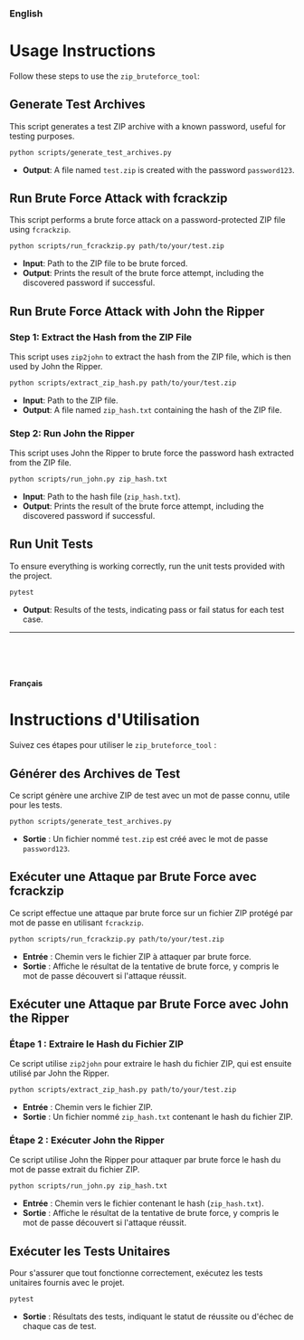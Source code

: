 ### English 

# Usage Instructions

Follow these steps to use the `zip_bruteforce_tool`:

## Generate Test Archives

This script generates a test ZIP archive with a known password, useful for testing purposes.

```bash
python scripts/generate_test_archives.py
```

- **Output**: A file named `test.zip` is created with the password `password123`.

## Run Brute Force Attack with fcrackzip

This script performs a brute force attack on a password-protected ZIP file using `fcrackzip`.

```bash
python scripts/run_fcrackzip.py path/to/your/test.zip
```

- **Input**: Path to the ZIP file to be brute forced.
- **Output**: Prints the result of the brute force attempt, including the discovered password if successful.

## Run Brute Force Attack with John the Ripper

### Step 1: Extract the Hash from the ZIP File

This script uses `zip2john` to extract the hash from the ZIP file, which is then used by John the Ripper.

```bash
python scripts/extract_zip_hash.py path/to/your/test.zip
```

- **Input**: Path to the ZIP file.
- **Output**: A file named `zip_hash.txt` containing the hash of the ZIP file.

### Step 2: Run John the Ripper

This script uses John the Ripper to brute force the password hash extracted from the ZIP file.

```bash
python scripts/run_john.py zip_hash.txt
```

- **Input**: Path to the hash file (`zip_hash.txt`).
- **Output**: Prints the result of the brute force attempt, including the discovered password if successful.

## Run Unit Tests

To ensure everything is working correctly, run the unit tests provided with the project.

```bash
pytest
```

- **Output**: Results of the tests, indicating pass or fail status for each test case.

---
<p>&nbsp;</p>
<p>&nbsp;</p>

#### Français

# Instructions d'Utilisation

Suivez ces étapes pour utiliser le `zip_bruteforce_tool` :

## Générer des Archives de Test

Ce script génère une archive ZIP de test avec un mot de passe connu, utile pour les tests.

```bash
python scripts/generate_test_archives.py
```

- **Sortie** : Un fichier nommé `test.zip` est créé avec le mot de passe `password123`.

## Exécuter une Attaque par Brute Force avec fcrackzip

Ce script effectue une attaque par brute force sur un fichier ZIP protégé par mot de passe en utilisant `fcrackzip`.

```bash
python scripts/run_fcrackzip.py path/to/your/test.zip
```

- **Entrée** : Chemin vers le fichier ZIP à attaquer par brute force.
- **Sortie** : Affiche le résultat de la tentative de brute force, y compris le mot de passe découvert si l'attaque réussit.

## Exécuter une Attaque par Brute Force avec John the Ripper

### Étape 1 : Extraire le Hash du Fichier ZIP

Ce script utilise `zip2john` pour extraire le hash du fichier ZIP, qui est ensuite utilisé par John the Ripper.

```bash
python scripts/extract_zip_hash.py path/to/your/test.zip
```

- **Entrée** : Chemin vers le fichier ZIP.
- **Sortie** : Un fichier nommé `zip_hash.txt` contenant le hash du fichier ZIP.

### Étape 2 : Exécuter John the Ripper

Ce script utilise John the Ripper pour attaquer par brute force le hash du mot de passe extrait du fichier ZIP.

```bash
python scripts/run_john.py zip_hash.txt
```

- **Entrée** : Chemin vers le fichier contenant le hash (`zip_hash.txt`).
- **Sortie** : Affiche le résultat de la tentative de brute force, y compris le mot de passe découvert si l'attaque réussit.

## Exécuter les Tests Unitaires

Pour s'assurer que tout fonctionne correctement, exécutez les tests unitaires fournis avec le projet.

```bash
pytest
```

- **Sortie** : Résultats des tests, indiquant le statut de réussite ou d'échec de chaque cas de test.